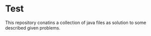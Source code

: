 # Test

This repository conatins a collection of java files as solution to some described given problems.
